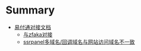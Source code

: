 # Summary

* [易付通对接文档](./)
  * [与zfaka对接](zfaka/zfaka.md)
  * [ssrpanel多域名/回调域名与网站访问域名不一致](https://github.com/lifespy/anypay/tree/8383da35538f8ee204745faa3acc25c6be5f6113/ssrpanel/mutildomain.md)

